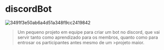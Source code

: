 # **discordBot**

![3491f3e50ab6a4d51a348f9cc2419842](https://user-images.githubusercontent.com/62773624/154478877-dd5dc5cf-1102-4698-916a-cd4d157f959d.jpg)
>Um pequeno projeto em equipe para criar um bot no discord, que vai servir tanto como aprendizado para os membros, quanto como para entrosar os participantes antes mesmo de um >projeto maior.
